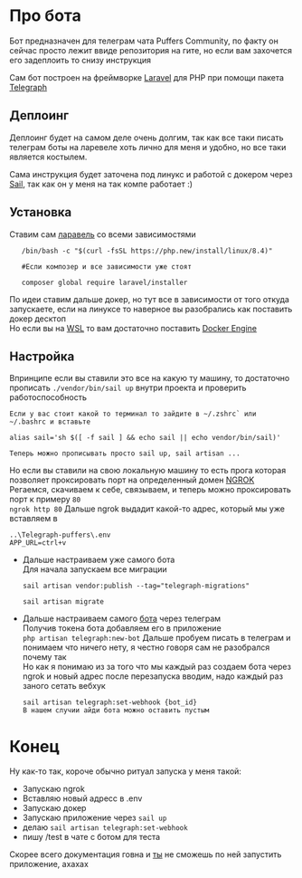 # Про бота

Бот предназначен для телеграм чата Puffers Community, по факту он сейчас просто лежит ввиде репозитория на гите, но если вам захочется его задеплоить то снизу инструкция

Сам бот построен на фреймворке [Laravel](https://laravel.com/) для PHP при помощи пакета [Telegraph](https://github.com/defstudio/telegraph)

## Деплоинг

Деплоинг будет на самом деле очень долгим, так как все таки писать телеграм боты на ларевеле хоть лично для меня и удобно, но все таки является костылем.

Сама инструкция будет заточена под линукс и работой с докером через [Sail](https://laravel.com/docs/12.x/sail), так как он у меня на так компе работает :)

## Установка

  Ставим сам [ларавель](https://laravel.com/docs/12.x) со всеми зависимостями<br>
```
   /bin/bash -c "$(curl -fsSL https://php.new/install/linux/8.4)"

   #Если композер и все зависимости уже стоят
  
   composer global require laravel/installer
```

  По идеи ставим дальше докер, но тут все в зависимости от того откуда запускаете, если на линуксе то наверное вы разобрались как поставить докер десктоп<br>
  Но если вы на [WSL](https://learn.microsoft.com/ru-ru/windows/wsl/install) то вам достаточно поставить [Docker Engine](https://docs.docker.com/engine/install/)

## Настройка

  Впринципе если вы ставили это все на какую ту машину, то достаточно прописать `./vendor/bin/sail up` внутри проекта и проверить работоспособность<br>
  ```
  Если у вас стоит какой то терминал то зайдите в ~/.zshrc` или ~/.bashrc и вставьте
  
  alias sail='sh $([ -f sail ] && echo sail || echo vendor/bin/sail)'
  
  Теперь можно прописывать просто sail up, sail artisan ...
  ```

  Но если вы ставили на свою локальную машину то есть прога которая позволяет проксировать порт на определенный домен [NGROK](https://dashboard.ngrok.com/get-started/setup/linux)<br>
  Регаемся, скачиваем к себе, связываем, и теперь можно проксировать порт к примеру `80`<br>
  `ngrok http 80`
  Дальше ngrok выдадит какой-то адрес, который мы уже вставляем в<br> 
  ```
  ..\Telegraph-puffers\.env
  APP_URL=ctrl+v
  ```
  
- Дальше настраиваем уже самого бота<br>
  Для начала запускаем все миграции
  ```
  sail artisan vendor:publish --tag="telegraph-migrations"
  
  sail artisan migrate
  ```

- Дальше настраиваем самого [бота](https://docs.defstudio.it/telegraph/v1/quickstart/new-bot) через телеграм<br>
  Получив токена бота добавляем его в приложение<br>
  `php artisan telegraph:new-bot`
  Дальше пробуем писать в телеграм и понимаем что ничего нету, я честно говоря сам не разобрался почему так<br>
  Но как я понимаю из за того что мы каждый раз создаем бота через ngrok и новый адрес после перезапуска вводим, надо каждый раз заного сетать вебхук
  ```
  sail artisan telegraph:set-webhook {bot_id}
  В нашем случии айди бота можно оставить пустым
  ```
# Конец
Ну как-то так, короче обычно ритуал запуска у меня такой:
- Запускаю ngrok
- Вставляю новый адресс в .env
- Запускаю докер
- Запускаю приложение через `sail up`
- делаю `sail artisan telegraph:set-webhook`
- пишу /test в чате с ботом для теста

Скорее всего документация говна и [ты](https://t.me/Atstion) не сможешь по ней запустить приложение, ахахах

